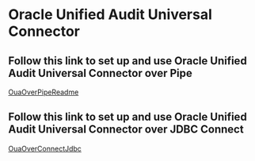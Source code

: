# Oracle Unified Audit Universal Connector

## Follow this link to set up and use Oracle Unified Audit Universal Connector over Pipe

[OuaOverPipeReadme](./OuaOverPipeReadme.md)

## Follow this link to set up and use Oracle Unified Audit Universal Connector over JDBC Connect

[OuaOverConnectJdbc](./OuaOverConnectJdbcReadme.md)